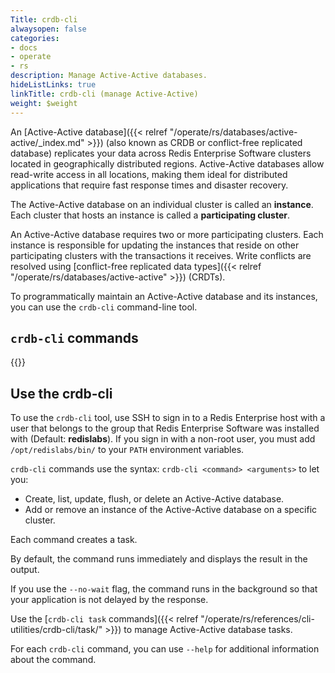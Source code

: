 ```yaml
---
Title: crdb-cli
alwaysopen: false
categories:
- docs
- operate
- rs
description: Manage Active-Active databases.
hideListLinks: true
linkTitle: crdb-cli (manage Active-Active)
weight: $weight
---
```


An [Active-Active database]({{< relref "/operate/rs/databases/active-active/_index.md" >}}) (also known as CRDB or conflict-free replicated database)
replicates your data across Redis Enterprise Software clusters located in geographically distributed regions.
Active-Active databases allow read-write access in all locations, making them ideal for distributed applications that require fast response times and disaster recovery.

The Active-Active database on an individual cluster is called an **instance**.
Each cluster that hosts an instance is called a **participating cluster**.

An Active-Active database requires two or more participating clusters.
Each instance is responsible for updating the instances that reside on other participating clusters with the transactions it receives.
Write conflicts are resolved using [conflict-free replicated data types]({{< relref "/operate/rs/databases/active-active" >}}) (CRDTs).

To programmatically maintain an Active-Active database and its instances, you can use the `crdb-cli` command-line tool.

## `crdb-cli` commands

{{<table-children columnNames="Command,Description" columnSources="LinkTitle,Description" enableLinks="LinkTitle">}}

## Use the crdb-cli

To use the `crdb-cli` tool, use SSH to sign in to a Redis Enterprise host with a user that belongs to the group that Redis Enterprise Software was installed with (Default: **redislabs**).
If you sign in with a non-root user, you must add `/opt/redislabs/bin/` to your `PATH` environment variables.

`crdb-cli` commands use the syntax: `crdb-cli <command> <arguments>` to let you:

- Create, list, update, flush, or delete an Active-Active database.
- Add or remove an instance of the Active-Active database on a specific cluster.

Each command creates a task.

By default, the command runs immediately and displays the result in the output.

If you use the <nobr>`--no-wait`</nobr> flag, the command runs in the background so that your application is not delayed by the response.

Use the [`crdb-cli task` commands]({{< relref "/operate/rs/references/cli-utilities/crdb-cli/task/" >}}) to manage Active-Active database tasks.

For each `crdb-cli` command, you can use <nobr>`--help`</nobr> for additional information about the command.
